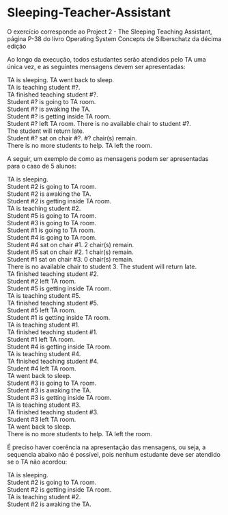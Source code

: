 # Sleeping-Teacher-Assistant

O exercício corresponde ao Project 2 - The Sleeping Teaching Assistant, página P-38 do livro Operating System Concepts de Silberschatz da décima edição  

Ao longo da execução, todos estudantes serão atendidos pelo TA uma única vez, e as seguintes mensagens devem ser apresentadas:  


TA is sleeping. 
TA went back to sleep.  
TA is teaching student #?.  
TA finished teaching student #?.  
Student #? is going to TA room.  
Student #? is awaking the TA.  
Student #? is getting inside TA room.  
Student #? left TA room.
There is no available chair to student #?.  
The student will return late.  
Student #? sat on chair #?. #? chair(s) remain.  
There is no more students to help. TA left the room.  
  
A seguir, um exemplo de como as mensagens podem ser apresentadas para o caso de 5 alunos:  
  
TA is sleeping.  
Student #2 is going to TA room.  
Student #2 is awaking the TA.  
Student #2 is getting inside TA room.  
TA is teaching student #2.  
Student #5 is going to TA room.  
Student #3 is going to TA room.  
Student #1 is going to TA room.  
Student #4 is going to TA room.  
Student #4 sat on chair #1. 2 chair(s) remain.  
Student #5 sat on chair #2. 1 chair(s) remain.  
Student #1 sat on chair #3. 0 chair(s) remain.  
There is no available chair to student 3. The student will return late.  
TA finished teaching student #2.  
Student #2 left TA room.  
Student #5 is getting inside TA room.  
TA is teaching student #5.  
TA finished teaching student #5.  
Student #5 left TA room.  
Student #1 is getting inside TA room.  
TA is teaching student #1.  
TA finished teaching student #1.  
Student #1 left TA room.  
Student #4 is getting inside TA room.  
TA is teaching student #4.  
TA finished teaching student #4.  
Student #4 left TA room.  
TA went back to sleep.  
Student #3 is going to TA room.  
Student #3 is awaking the TA.  
Student #3 is getting inside TA room.  
TA is teaching student #3.  
TA finished teaching student #3.  
Student #3 left TA room.  
TA went back to sleep.  
There is no more students to help. TA left the room.  
  
É preciso haver coerência na apresentação das mensagens, ou seja, a sequencia abaixo não é possível, pois nenhum estudante deve ser atendido se o TA não acordou:  

TA is sleeping.  
Student #2 is going to TA room.  
Student #2 is getting inside TA room.  
TA is teaching student #2.  
Student #2 is awaking the TA.  
